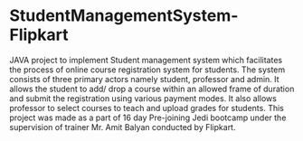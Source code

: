 # StudentManagementSystem-Flipkart
JAVA project to implement Student management system which facilitates the process of online course registration system for students. 
The system consists of three primary actors namely student, professor and admin. It allows the student to add/ drop a course within an allowed frame of duration and submit the registration using various payment modes. It also allows professor to select courses to teach and upload grades for students.
This project was made as a part of 16 day Pre-joining Jedi bootcamp under the supervision of trainer Mr. Amit Balyan conducted by Flipkart. 
